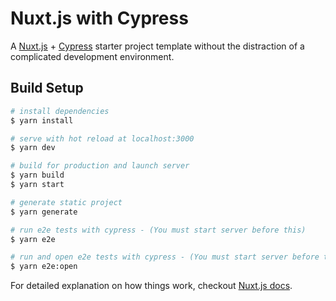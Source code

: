 # Nuxt.js with Cypress

A [Nuxt.js](https://github.com/nuxt/nuxt.js) + [Cypress](https://github.com/cypress-io/cypress) starter project template without the distraction of a complicated development environment.

## Build Setup

```bash
# install dependencies
$ yarn install

# serve with hot reload at localhost:3000
$ yarn dev

# build for production and launch server
$ yarn build
$ yarn start

# generate static project
$ yarn generate

# run e2e tests with cypress - (You must start server before this)
$ yarn e2e

# run and open e2e tests with cypress - (You must start server before this)
$ yarn e2e:open
```

For detailed explanation on how things work, checkout [Nuxt.js docs](https://nuxtjs.org).
